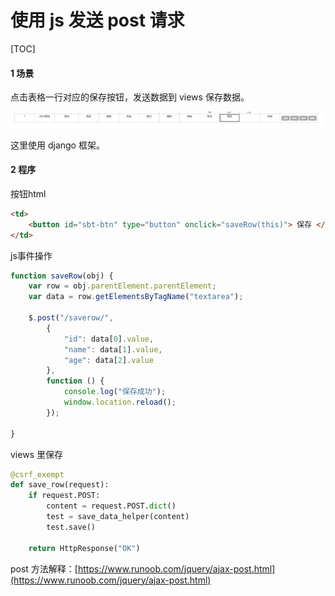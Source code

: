 # 使用 js 发送 post 请求

[TOC]

#### 1 场景

点击表格一行对应的保存按钮，发送数据到 views 保存数据。

![发post请求](./image/发post请求.png)

这里使用 django 框架。

#### 2 程序

按钮html

```html
<td>
	<button id="sbt-btn" type="button" onclick="saveRow(this)"> 保存 </button>
</td>
```

js事件操作

```js
function saveRow(obj) {
    var row = obj.parentElement.parentElement;
    var data = row.getElementsByTagName("textarea");
    
    $.post("/saverow/",
        {
			"id": data[0].value,
			"name": data[1].value,
			"age": data[2].value
        },
        function () {
            console.log("保存成功");
            window.location.reload();
        });

}
```

views 里保存

```python
@csrf_exempt
def save_row(request):
    if request.POST:
        content = request.POST.dict()
        test = save_data_helper(content)
        test.save()

    return HttpResponse("OK")

```

post 方法解释：[https://www.runoob.com/jquery/ajax-post.html](https://www.runoob.com/jquery/ajax-post.html)